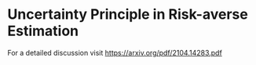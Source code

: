 # Uncertainty Principle in Risk-averse Estimation


For a detailed discussion visit https://arxiv.org/pdf/2104.14283.pdf
